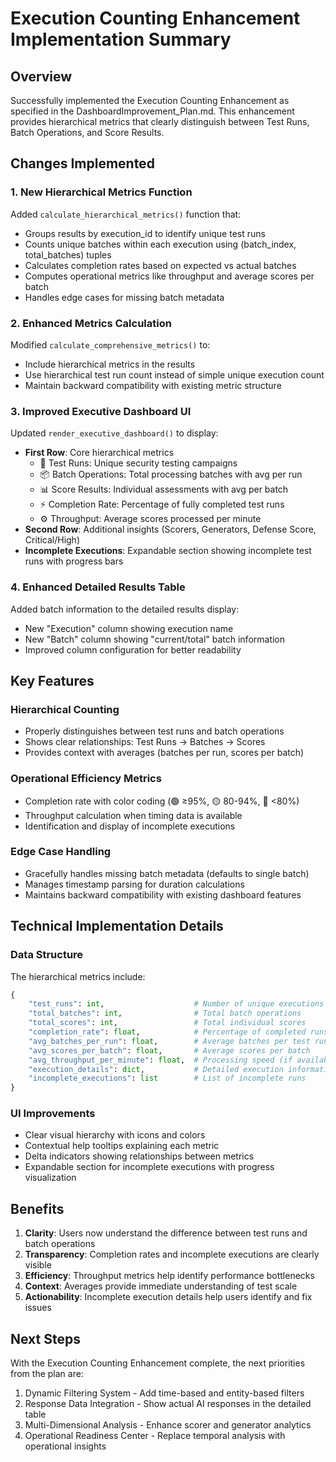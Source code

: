 # Execution Counting Enhancement Implementation Summary

## Overview
Successfully implemented the Execution Counting Enhancement as specified in the DashboardImprovement_Plan.md. This enhancement provides hierarchical metrics that clearly distinguish between Test Runs, Batch Operations, and Score Results.

## Changes Implemented

### 1. New Hierarchical Metrics Function
Added `calculate_hierarchical_metrics()` function that:
- Groups results by execution_id to identify unique test runs
- Counts unique batches within each execution using (batch_index, total_batches) tuples
- Calculates completion rates based on expected vs actual batches
- Computes operational metrics like throughput and average scores per batch
- Handles edge cases for missing batch metadata

### 2. Enhanced Metrics Calculation
Modified `calculate_comprehensive_metrics()` to:
- Include hierarchical metrics in the results
- Use hierarchical test run count instead of simple unique execution count
- Maintain backward compatibility with existing metric structure

### 3. Improved Executive Dashboard UI
Updated `render_executive_dashboard()` to display:
- **First Row**: Core hierarchical metrics
  - 🎯 Test Runs: Unique security testing campaigns
  - 📦 Batch Operations: Total processing batches with avg per run
  - 📊 Score Results: Individual assessments with avg per batch
  - ⚡ Completion Rate: Percentage of fully completed test runs
  - ⚙️ Throughput: Average scores processed per minute
- **Second Row**: Additional insights (Scorers, Generators, Defense Score, Critical/High)
- **Incomplete Executions**: Expandable section showing incomplete test runs with progress bars

### 4. Enhanced Detailed Results Table
Added batch information to the detailed results display:
- New "Execution" column showing execution name
- New "Batch" column showing "current/total" batch information
- Improved column configuration for better readability

## Key Features

### Hierarchical Counting
- Properly distinguishes between test runs and batch operations
- Shows clear relationships: Test Runs → Batches → Scores
- Provides context with averages (batches per run, scores per batch)

### Operational Efficiency Metrics
- Completion rate with color coding (🟢 ≥95%, 🟡 80-94%, 🔴 <80%)
- Throughput calculation when timing data is available
- Identification and display of incomplete executions

### Edge Case Handling
- Gracefully handles missing batch metadata (defaults to single batch)
- Manages timestamp parsing for duration calculations
- Maintains backward compatibility with existing dashboard features

## Technical Implementation Details

### Data Structure
The hierarchical metrics include:
```python
{
    "test_runs": int,                    # Number of unique executions
    "total_batches": int,                # Total batch operations
    "total_scores": int,                 # Total individual scores
    "completion_rate": float,            # Percentage of completed runs
    "avg_batches_per_run": float,        # Average batches per test run
    "avg_scores_per_batch": float,       # Average scores per batch
    "avg_throughput_per_minute": float,  # Processing speed (if available)
    "execution_details": dict,           # Detailed execution information
    "incomplete_executions": list        # List of incomplete runs
}
```

### UI Improvements
- Clear visual hierarchy with icons and colors
- Contextual help tooltips explaining each metric
- Delta indicators showing relationships between metrics
- Expandable section for incomplete executions with progress visualization

## Benefits

1. **Clarity**: Users now understand the difference between test runs and batch operations
2. **Transparency**: Completion rates and incomplete executions are clearly visible
3. **Efficiency**: Throughput metrics help identify performance bottlenecks
4. **Context**: Averages provide immediate understanding of test scale
5. **Actionability**: Incomplete execution details help users identify and fix issues

## Next Steps

With the Execution Counting Enhancement complete, the next priorities from the plan are:
1. Dynamic Filtering System - Add time-based and entity-based filters
2. Response Data Integration - Show actual AI responses in the detailed table
3. Multi-Dimensional Analysis - Enhance scorer and generator analytics
4. Operational Readiness Center - Replace temporal analysis with operational insights
